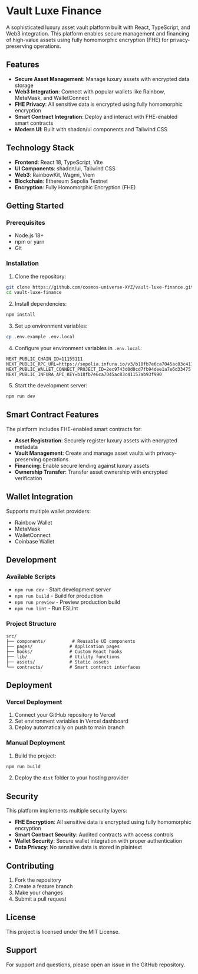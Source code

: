 # Vault Luxe Finance

A sophisticated luxury asset vault platform built with React, TypeScript, and Web3 integration. This platform enables secure management and financing of high-value assets using fully homomorphic encryption (FHE) for privacy-preserving operations.

## Features

- **Secure Asset Management**: Manage luxury assets with encrypted data storage
- **Web3 Integration**: Connect with popular wallets like Rainbow, MetaMask, and WalletConnect
- **FHE Privacy**: All sensitive data is encrypted using fully homomorphic encryption
- **Smart Contract Integration**: Deploy and interact with FHE-enabled smart contracts
- **Modern UI**: Built with shadcn/ui components and Tailwind CSS

## Technology Stack

- **Frontend**: React 18, TypeScript, Vite
- **UI Components**: shadcn/ui, Tailwind CSS
- **Web3**: RainbowKit, Wagmi, Viem
- **Blockchain**: Ethereum Sepolia Testnet
- **Encryption**: Fully Homomorphic Encryption (FHE)

## Getting Started

### Prerequisites

- Node.js 18+ 
- npm or yarn
- Git

### Installation

1. Clone the repository:
```bash
git clone https://github.com/cosmos-universe-XYZ/vault-luxe-finance.git
cd vault-luxe-finance
```

2. Install dependencies:
```bash
npm install
```

3. Set up environment variables:
```bash
cp .env.example .env.local
```

4. Configure your environment variables in `.env.local`:
```env
NEXT_PUBLIC_CHAIN_ID=11155111
NEXT_PUBLIC_RPC_URL=https://sepolia.infura.io/v3/b18fb7e6ca7045ac83c41157ab93f990
NEXT_PUBLIC_WALLET_CONNECT_PROJECT_ID=2ec9743d0d0cd7fb94dee1a7e6d33475
NEXT_PUBLIC_INFURA_API_KEY=b18fb7e6ca7045ac83c41157ab93f990
```

5. Start the development server:
```bash
npm run dev
```

## Smart Contract Features

The platform includes FHE-enabled smart contracts for:

- **Asset Registration**: Securely register luxury assets with encrypted metadata
- **Vault Management**: Create and manage asset vaults with privacy-preserving operations
- **Financing**: Enable secure lending against luxury assets
- **Ownership Transfer**: Transfer asset ownership with encrypted verification

## Wallet Integration

Supports multiple wallet providers:
- Rainbow Wallet
- MetaMask
- WalletConnect
- Coinbase Wallet

## Development

### Available Scripts

- `npm run dev` - Start development server
- `npm run build` - Build for production
- `npm run preview` - Preview production build
- `npm run lint` - Run ESLint

### Project Structure

```
src/
├── components/          # Reusable UI components
├── pages/              # Application pages
├── hooks/              # Custom React hooks
├── lib/                # Utility functions
├── assets/             # Static assets
└── contracts/          # Smart contract interfaces
```

## Deployment

### Vercel Deployment

1. Connect your GitHub repository to Vercel
2. Set environment variables in Vercel dashboard
3. Deploy automatically on push to main branch

### Manual Deployment

1. Build the project:
```bash
npm run build
```

2. Deploy the `dist` folder to your hosting provider

## Security

This platform implements multiple security layers:

- **FHE Encryption**: All sensitive data is encrypted using fully homomorphic encryption
- **Smart Contract Security**: Audited contracts with access controls
- **Wallet Security**: Secure wallet integration with proper authentication
- **Data Privacy**: No sensitive data is stored in plaintext

## Contributing

1. Fork the repository
2. Create a feature branch
3. Make your changes
4. Submit a pull request

## License

This project is licensed under the MIT License.

## Support

For support and questions, please open an issue in the GitHub repository.